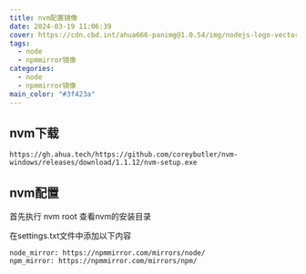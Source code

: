 ```yaml
---
title: nvm配置镜像
date: 2024-03-19 11:06:39
cover: https://cdn.cbd.int/ahua666-panimg@1.0.54/img/nodejs-logo-vector-png-desktop-background-2560.png
tags:
  - node
  - npmmirror镜像
categories:
  - node
  - npmmirror镜像
main_color: "#3f423a"
---
```


## nvm下载
```
https://gh.ahua.tech/https://github.com/coreybutler/nvm-windows/releases/download/1.1.12/nvm-setup.exe
```

## nvm配置
首先执行 nvm root 查看nvm的安装目录

在settings.txt文件中添加以下内容
```text
node_mirror: https://npmmirror.com/mirrors/node/
npm_mirror: https://npmmirror.com/mirrors/npm/
```
